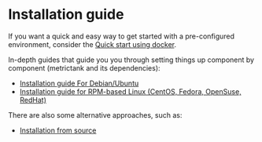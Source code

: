 # Installation guide

If you want a quick and easy way to get started with a pre-configured environment, consider the
[Quick start using docker](https://github.com/grafana/metrictank/blob/master/docs/quick-start-docker.md).

In-depth guides that guide you you through setting things up component by component (metrictank and its dependencies):

* [Installation guide For Debian/Ubuntu](https://github.com/grafana/metrictank/blob/master/docs/installation-deb.md)
* [Installation guide for RPM-based Linux (CentOS, Fedora, OpenSuse, RedHat)](https://github.com/grafana/metrictank/blob/master/docs/installation-rpm.md)


There are also some alternative approaches, such as:
* [Installation from source](https://github.com/grafana/metrictank/blob/master/docs/installation-source.md)


